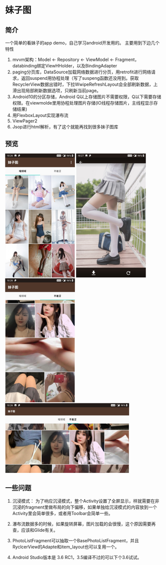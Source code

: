 # 妹子图

## 简介

一个简单的看妹子的app demo，自己学习android开发用的。
主要用到下边几个特性

1. mvvm架构：Model <- Repository <- ViewModel <- Fragment，databinding绑定ViewHHolder，以及BindingAdapter
2. paging分页库，DataSource加载网络数据进行分页，用retrofit进行网络请求，返回suspend用协程处理（写了suspeng函数还没用到。获取RecyclerView数据出错时，下拉WwipeRefreshLayout会全部刷新数据，上滑出现局部刷新数据选项，只刷新当前page。
3. Android10的分区存储，Android Q以上存储图片不需要权限，Q以下需要存储权限。在viewmolde里用协程处理图片存储(IO线程存储图片，主线程显示存储结果)
4. 用FlexboxLayout实现瀑布流
5. ViewPager2
6. Jsop进行html解析，有了这个就能再找到很多妹子图库


## 预览

<img src="./img/1.jpg" height="400">

<img src="./img/2.jpg" height="400">

<img src="./img/3.jpg" height="400">

<img src="./img/4.jpg" width="400">


 


## 一些问题

1. 沉浸模式：
为了响应沉浸模式，整个Activity设置了全屏显示，样就需要在非沉浸的fragment里做布局的向下偏移，如果单独给沉浸模式的内容放到一个Activity里会简单很多，或者用Toolbar会简单一些。

2. 瀑布流数据多的时候，如果旋转屏幕，图片加载的会很慢，这个原因需要再查，应该和Glide有关。

3. PhotoListFragment可以抽取一个BasePhotoListFragment，并且RyclcerView的Adapte和item_layout也可以复用一个。

4. Android Studio版本是 3.6 RC1，3.5编译不过的可以下个3.6试试。
